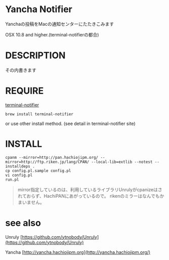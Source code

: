 # Yancha Notifier

Yanchaの投稿をMacの通知センターにたたきこみます

OSX 10.8 and higher.(terminal-notifierの都合)

# DESCRIPTION

その内書きます

# REQUIRE

[terminal-notifier](https://github.com/alloy/terminal-notifier)

```
brew install terminal-notifier
```

or use other install method. (see detail in terminal-notifier site)

# INSTALL

```
cpanm --mirror=http://pan.hachiojipm.org/ --mirror=http://ftp.riken.jp/lang/CPAN/ --local-lib=extlib --notest --installdeps .
cp config.pl.sample config.pl
vi config.pl
run.pl
```

> mirror指定しているのは、利用しているライブラリUnrulyがcpanizeはされておらず、HachiPANにあがっているので。
> rikenのミラーはなんでもかまいません。

# see also

Unruly [https://github.com/ytnobody/Unruly](https://github.com/ytnobody/Unruly)

Yancha [http://yancha.hachiojipm.org](http://yancha.hachiojipm.org/)


